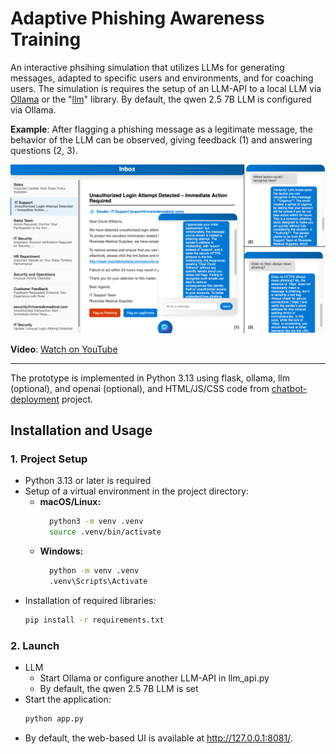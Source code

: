# Adaptive Phishing Awareness Training

An interactive phsihing simulation that utilizes LLMs for generating messages, adapted to specific users and environments, and for coaching users. The simulation is requires the setup of an LLM-API to a local LLM via <a href="https://ollama.com/">Ollama</a> or the "<a href="https://llm.datasette.io/en/stable/">llm</a>" library. By default, the qwen 2.5 7B LLM is configured via Ollama.

**Example**: After flagging a phishing message as a legitimate message, the behavior of the LLM can be observed, giving feedback (1) and answering questions (2, 3).

![UI-2](https://raw.githubusercontent.com/fhaer/adaptive-phishing-awareness-training/main/UI-2.png)

**Video**: <a href="https://www.youtube.com/watch?v=UUYAv6r7agY">Watch on YouTube</a>

---

The prototype is implemented in Python 3.13 using flask, ollama, llm (optional), and openai (optional), and HTML/JS/CSS code from <a href="https://github.com/patrickloeber/chatbot-deployment">chatbot-deployment</a> project.
 
## Installation and Usage

### 1. Project Setup
- Python 3.13 or later is required
- Setup of a virtual environment in the project directory:
  - **macOS/Linux:**
    ```bash
      python3 -m venv .venv
      source .venv/bin/activate
    ```
  - **Windows:**
    ```bash
      python -m venv .venv
      .venv\Scripts\Activate
    ```
- Installation of required libraries:
  ```bash
  pip install -r requirements.txt
  ```

### 2. Launch
- LLM
  - Start Ollama or configure another LLM-API in llm_api.py
  - By default, the qwen 2.5 7B LLM is set
- Start the application:
  ```bash
  python app.py
  ```
- By default, the web-based UI is available at <a href="http://127.0.0.1:8081/">http://127.0.0.1:8081/</a>.
